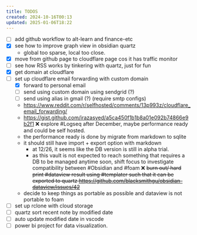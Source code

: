 ```yaml
---
title: TODOS
created: 2024-10-16T00:13
updated: 2025-01-06T18:22
---
```


- [ ] add github workflow to alt-learn and finance-etc
- [x] see how to improve graph view in obsidian quartz
	- global too sparse, local too close.
- [x] move from github page to cloudflare page cos it has traffic monitor
- [ ] see how RSS works by tinkering with quartz,  just for fun
- [x] get domain at cloudflare
- [ ] set up cloudflare email forwarding with custom domain
	- [x] forward to personal email
	- [ ] send using custom domain using sendgrid (?)
	- [ ] send using alias in gmail (?) (require smtp configs)
	- https://www.reddit.com/r/selfhosted/comments/13p993z/cloudflare_email_forwarding/
	- https://gist.github.com/irazasyed/a5ca450f1b1b8a01e092b74866e9b2f1
❌ explore #Logseq after December, maybe performance ready and could be self hosted. 
	- the performance ready is done by migrate from markdown to sqlite
	- it should still have import + export option with markdown
    	- at 12/26, it seems like the DB version is still in alpha trial.
    	- as this vault is not expected to reach something that requires a DB to be managed anytime soon, shift focus to investigate compatibility between #Obsidian and #foam
❌ <del>burn out/ hard print #dataview result using #templater such that it can be exported to quartz https://github.com/blacksmithgu/obsidian-dataview/issues/42 </del>
	- decide to keep things as portable as possible and dataview is not portable to foam
- [ ] set up rclone with cloud storage
- [ ] quartz sort recent note by modified date
- [ ] auto update modified date in vscode
- [ ] power bi project for data visualization.